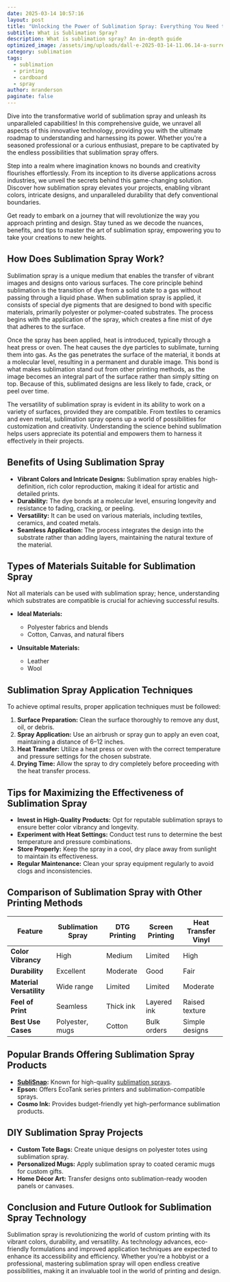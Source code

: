```yaml
---
date: 2025-03-14 10:57:16
layout: post
title: "Unlocking the Power of Sublimation Spray: Everything You Need to Know"
subtitle: What is Sublimation Spray?
description: What is sublimation spray? An in-depth guide
optimized_image: /assets/img/uploads/dall·e-2025-03-14-11.06.14-a-surreal-artistic-image-of-a-glowing-light-bulb-floating-in-mid-air-surrounded-by-colorful-swirling-mist.-the-mist-appears-to-be-transforming-into.webp
category: sublimation
tags:
  - sublimation
  - printing
  - cardboard
  - spray
author: mranderson
paginate: false
---
```

Dive into the transformative world of sublimation spray and unleash its unparalleled capabilities! In this comprehensive guide, we unravel all aspects of this innovative technology, providing you with the ultimate roadmap to understanding and harnessing its power. Whether you're a seasoned professional or a curious enthusiast, prepare to be captivated by the endless possibilities that sublimation spray offers.

Step into a realm where imagination knows no bounds and creativity flourishes effortlessly. From its inception to its diverse applications across industries, we unveil the secrets behind this game-changing solution. Discover how sublimation spray elevates your projects, enabling vibrant colors, intricate designs, and unparalleled durability that defy conventional boundaries.

Get ready to embark on a journey that will revolutionize the way you approach printing and design. Stay tuned as we decode the nuances, benefits, and tips to master the art of sublimation spray, empowering you to take your creations to new heights.

## How Does Sublimation Spray Work?

Sublimation spray is a unique medium that enables the transfer of vibrant images and designs onto various surfaces. The core principle behind sublimation is the transition of dye from a solid state to a gas without passing through a liquid phase. When sublimation spray is applied, it consists of special dye pigments that are designed to bond with specific materials, primarily polyester or polymer-coated substrates. The process begins with the application of the spray, which creates a fine mist of dye that adheres to the surface.

Once the spray has been applied, heat is introduced, typically through a heat press or oven. The heat causes the dye particles to sublimate, turning them into gas. As the gas penetrates the surface of the material, it bonds at a molecular level, resulting in a permanent and durable image. This bond is what makes sublimation stand out from other printing methods, as the image becomes an integral part of the surface rather than simply sitting on top. Because of this, sublimated designs are less likely to fade, crack, or peel over time.

The versatility of sublimation spray is evident in its ability to work on a variety of surfaces, provided they are compatible. From textiles to ceramics and even metal, sublimation spray opens up a world of possibilities for customization and creativity. Understanding the science behind sublimation helps users appreciate its potential and empowers them to harness it effectively in their projects.

## Benefits of Using Sublimation Spray

* **Vibrant Colors and Intricate Designs:** Sublimation spray enables high-definition, rich color reproduction, making it ideal for artistic and detailed prints.
* **Durability:** The dye bonds at a molecular level, ensuring longevity and resistance to fading, cracking, or peeling.
* **Versatility:** It can be used on various materials, including textiles, ceramics, and coated metals.
* **Seamless Application:** The process integrates the design into the substrate rather than adding layers, maintaining the natural texture of the material.

## Types of Materials Suitable for Sublimation Spray

Not all materials can be used with sublimation spray; hence, understanding which substrates are compatible is crucial for achieving successful results.

* **Ideal Materials:**

  * Polyester fabrics and blends
  * Cotton, Canvas, and natural fibers
* **Unsuitable Materials:**

  * L﻿eather
  * W﻿ool

## Sublimation Spray Application Techniques

To achieve optimal results, proper application techniques must be followed:

1. **Surface Preparation:** Clean the surface thoroughly to remove any dust, oil, or debris.
2. **Spray Application:** Use an airbrush or spray gun to apply an even coat, maintaining a distance of 6–12 inches.
3. **Heat Transfer:** Utilize a heat press or oven with the correct temperature and pressure settings for the chosen substrate.
4. **Drying Time:** Allow the spray to dry completely before proceeding with the heat transfer process.

## Tips for Maximizing the Effectiveness of Sublimation Spray

* **Invest in High-Quality Products:** Opt for reputable sublimation sprays to ensure better color vibrancy and longevity.
* **Experiment with Heat Settings:** Conduct test runs to determine the best temperature and pressure combinations.
* **Store Properly:** Keep the spray in a cool, dry place away from sunlight to maintain its effectiveness.
* **Regular Maintenance:** Clean your spray equipment regularly to avoid clogs and inconsistencies.

## Comparison of Sublimation Spray with Other Printing Methods

| Feature                  | Sublimation Spray | DTG Printing | Screen Printing | Heat Transfer Vinyl |
| ------------------------ | ----------------- | ------------ | --------------- | ------------------- |
| **Color Vibrancy**       | High              | Medium       | Limited         | High                |
| **Durability**           | Excellent         | Moderate     | Good            | Fair                |
| **Material Versatility** | Wide range        | Limited      | Limited         | Moderate            |
| **Feel of Print**        | Seamless          | Thick ink    | Layered ink     | Raised texture      |
| **Best Use Cases**       | Polyester, mugs   | Cotton       | Bulk orders     | Simple designs      |

## Popular Brands Offering Sublimation Spray Products

* **[SubliSnap](https://sublisnap.com):** Known for high-quality [sublimation sprays](https://sublisnap.com/specials).
* **Epson:** Offers EcoTank series printers and sublimation-compatible sprays.
* **Cosmo Ink:** Provides budget-friendly yet high-performance sublimation products.

## DIY Sublimation Spray Projects

* **Custom Tote Bags:** Create unique designs on polyester totes using sublimation spray.
* **Personalized Mugs:** Apply sublimation spray to coated ceramic mugs for custom gifts.
* **Home Décor Art:** Transfer designs onto sublimation-ready wooden panels or canvases.

## Conclusion and Future Outlook for Sublimation Spray Technology

Sublimation spray is revolutionizing the world of custom printing with its vibrant colors, durability, and versatility. As technology advances, eco-friendly formulations and improved application techniques are expected to enhance its accessibility and efficiency. Whether you're a hobbyist or a professional, mastering sublimation spray will open endless creative possibilities, making it an invaluable tool in the world of printing and design.